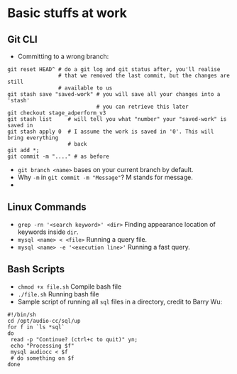 # Basic stuffs at work

## Git CLI

* Committing to a wrong branch:
```
git reset HEAD^ # do a git log and git status after, you'll realise
                # that we removed the last commit, but the changes are still
                # available to us
git stash save "saved-work" # you will save all your changes into a 'stash'
                            # you can retrieve this later
git checkout stage_adperform_v3
git stash list     # will tell you what "number" your "saved-work" is saved in
git stash apply 0  # I assume the work is saved in '0'. This will bring everything
                   # back
git add *;
git commit -m "...." # as before
```
* `git branch <name>` bases on your current branch by default.
* Why `-m` in `git commit -m "Message"`? M stands for message.
* 

## Linux Commands

* `grep -rn '<search keyword>' <dir>` Finding appearance location of keywords inside `dir`.
* `mysql <name> < <file>` Running a query file.
* `mysql <name> -e '<execution line>'` Running a fast query.

## Bash Scripts
* `chmod +x file.sh` Compile bash file
* `./file.sh` Running bash file
* Sample script of running all `sql` files in a directory, credit to Barry Wu:
```
#!/bin/sh
cd /opt/audio-cc/sql/up
for f in `ls *sql`
do
 read -p "Continue? (ctrl+c to quit)" yn;
 echo "Processing $f"
 mysql audiocc < $f
 # do something on $f
done
```
